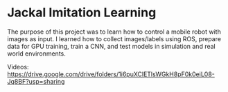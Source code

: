 # Jackal Imitation Learning
The purpose of this project was to learn how to control a mobile robot with images as input. 
I learned how to collect images/labels using ROS, prepare data for GPU training, train a CNN, and test models in simulation and real world environments.

Videos: https://drive.google.com/drive/folders/1i6puXClETlsWGkH8pF0k0eiL08-Jq8BF?usp=sharing
